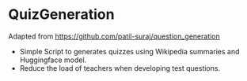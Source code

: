 # QuizGeneration
Adapted from https://github.com/patil-suraj/question_generation
- Simple Script to generates quizzes using Wikipedia summaries and Huggingface model.
- Reduce the load of teachers when developing test questions.

